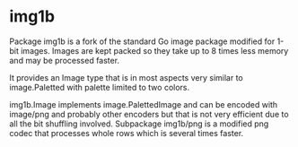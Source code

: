 # img1b

Package img1b is a fork of the standard Go image package modified for 1-bit images.
Images are kept packed so they take up to 8 times less memory and may be processed
faster.

It provides an Image type that is in most aspects very similar to image.Paletted with
palette limited to two colors.

img1b.Image implements image.PalettedImage and can be encoded with image/png and
probably other encoders but that is not very efficient due to all the bit shuffling
involved. Subpackage img1b/png is a modified png codec that processes whole rows
which is several times faster.

